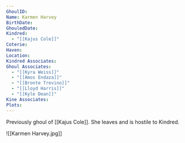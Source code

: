 ```yaml
---
GhoulID: 
Name: Karmen Harvey
BirthDate: 
GhouledDate: 
Kindred:
  - "[[Kajus Cole]]"
Coterie: 
Haven: 
Location: 
Kindred Associates: 
Ghoul Associates:
  - "[[Kyra Weiss]]"
  - "[[Amos Endaza]]"
  - "[[Bronte Trevino]]"
  - "[[Lloyd Harris]]"
  - "[[Kyle Dean]]"
Kine Associates: 
Plots:
---
```

Previously ghoul of [[Kajus Cole]]. She leaves and is hostile to Kindred.

![[Karmen Harvey.jpg]]